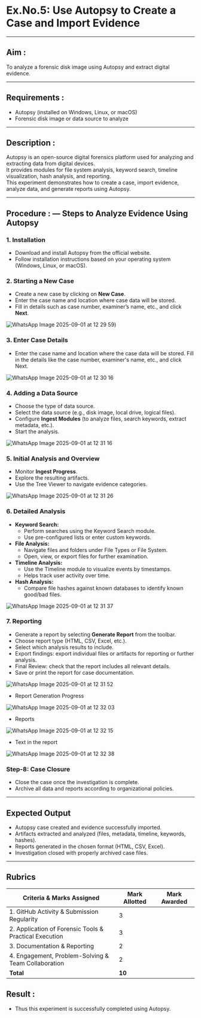 # Ex.No.5: Use Autopsy to Create a Case and Import Evidence


---

## Aim :
To analyze a forensic disk image using Autopsy and extract digital evidence.

---

## Requirements :
- Autopsy (installed on Windows, Linux, or macOS)  
- Forensic disk image or data source to analyze  

---

## Description :
Autopsy is an open-source digital forensics platform used for analyzing and extracting data from digital devices.  
It provides modules for file system analysis, keyword search, timeline visualization, hash analysis, and reporting.  
This experiment demonstrates how to create a case, import evidence, analyze data, and generate reports using Autopsy.  

---

## Procedure : — Steps to Analyze Evidence Using Autopsy

### 1. Installation
- Download and install Autopsy from the official website.  
- Follow installation instructions based on your operating system (Windows, Linux, or macOS).  

### 2. Starting a New Case  
- Create a new case by clicking on **New Case**.  
- Enter the case name and location where case data will be stored.  
- Fill in details such as case number, examiner’s name, etc., and click **Next**.

![WhatsApp Image 2025-09-01 at 12 29 59](https://github.com/user-attachments/assets/7b86bc1a-8dac-4e75-a377-3ab4022baec0))

### 3. Enter Case Details  
- Enter the case name and location where the case data will be stored. Fill in the details like the case number, examiner's name, etc., and click Next.

![WhatsApp Image 2025-09-01 at 12 30 16](https://github.com/user-attachments/assets/e634f51d-f727-4086-899b-f106efb9fc66)

### 4. Adding a Data Source
- Choose the type of data source.  
- Select the data source (e.g., disk image, local drive, logical files).  
- Configure **Ingest Modules** (to analyze files, search keywords, extract metadata, etc.).  
- Start the analysis.

![WhatsApp Image 2025-09-01 at 12 31 16](https://github.com/user-attachments/assets/d009cafa-e26c-49cd-8b1d-080165f6caad)

### 5. Initial Analysis and Overview  
- Monitor **Ingest Progress**.  
- Explore the resulting artifacts.  
- Use the Tree Viewer to navigate evidence categories.  

![WhatsApp Image 2025-09-01 at 12 31 26](https://github.com/user-attachments/assets/baf85079-febd-4eea-b76e-5e208d72763d)

### 6. Detailed Analysis  
- **Keyword Search:**  
  - Perform searches using the Keyword Search module.  
  - Use pre-configured lists or enter custom keywords.  
- **File Analysis:**  
  - Navigate files and folders under File Types or File System.  
  - Open, view, or export files for further examination.  
- **Timeline Analysis:**  
  - Use the Timeline module to visualize events by timestamps.  
  - Helps track user activity over time.  
- **Hash Analysis:**  
  - Compare file hashes against known databases to identify known good/bad files.

![WhatsApp Image 2025-09-01 at 12 31 37](https://github.com/user-attachments/assets/5cf5602f-8bd5-4e12-b7f2-1aab9d078f7a)

### 7. Reporting  
- Generate a report by selecting **Generate Report** from the toolbar.  
- Choose report type (HTML, CSV, Excel, etc.).  
- Select which analysis results to include.  
- Export findings: export individual files or artifacts for reporting or further analysis.  
- Final Review: check that the report includes all relevant details.  
- Save or print the report for case documentation.  

![WhatsApp Image 2025-09-01 at 12 31 52](https://github.com/user-attachments/assets/56afaf1c-2bab-4f8f-b6d5-bf273019c7bc)


- Report Generation Progress

![WhatsApp Image 2025-09-01 at 12 32 03](https://github.com/user-attachments/assets/ca4fb59e-8378-40fb-8df8-0fc46dacfba4)

- Reports

![WhatsApp Image 2025-09-01 at 12 32 15](https://github.com/user-attachments/assets/cd4463ef-c935-489f-a1f8-1550cca231cf)


- Text in the report

![WhatsApp Image 2025-09-01 at 12 32 38](https://github.com/user-attachments/assets/b055269f-3ca8-47a7-bc77-0228b05a2235)

### Step-8: Case Closure  
- Close the case once the investigation is complete.  
- Archive all data and reports according to organizational policies.  

---

## Expected Output
- Autopsy case created and evidence successfully imported.  
- Artifacts extracted and analyzed (files, metadata, timeline, keywords, hashes).  
- Reports generated in the chosen format (HTML, CSV, Excel).  
- Investigation closed with properly archived case files.  
---
## Rubrics

| **Criteria & Marks Assigned**                                | **Mark Allotted** | **Mark Awarded** |
|--------------------------------------------------------------|-------------------|------------------|
| 1. GitHub Activity & Submission Regularity                   |         3         |                  |
| 2. Application of Forensic Tools & Practical Execution       |         3         |                  |
| 3. Documentation & Reporting                                 |         2         |                  |
| 4. Engagement, Problem-Solving & Team Collaboration          |         2         |                  |
|                  **Total**                                   |       **10**      |                  |

## Result : 
- Thus this experiment is successfully completed using Autopsy.
